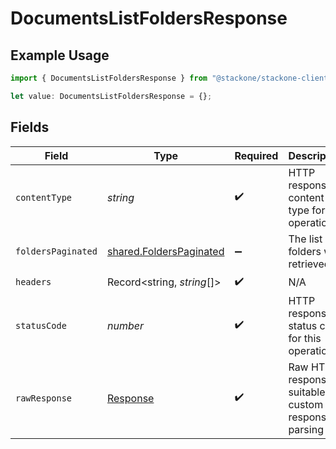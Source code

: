 # DocumentsListFoldersResponse

## Example Usage

```typescript
import { DocumentsListFoldersResponse } from "@stackone/stackone-client-ts/sdk/models/operations";

let value: DocumentsListFoldersResponse = {};
```

## Fields

| Field                                                                     | Type                                                                      | Required                                                                  | Description                                                               |
| ------------------------------------------------------------------------- | ------------------------------------------------------------------------- | ------------------------------------------------------------------------- | ------------------------------------------------------------------------- |
| `contentType`                                                             | *string*                                                                  | :heavy_check_mark:                                                        | HTTP response content type for this operation                             |
| `foldersPaginated`                                                        | [shared.FoldersPaginated](../../../sdk/models/shared/folderspaginated.md) | :heavy_minus_sign:                                                        | The list of folders was retrieved.                                        |
| `headers`                                                                 | Record<string, *string*[]>                                                | :heavy_check_mark:                                                        | N/A                                                                       |
| `statusCode`                                                              | *number*                                                                  | :heavy_check_mark:                                                        | HTTP response status code for this operation                              |
| `rawResponse`                                                             | [Response](https://developer.mozilla.org/en-US/docs/Web/API/Response)     | :heavy_check_mark:                                                        | Raw HTTP response; suitable for custom response parsing                   |